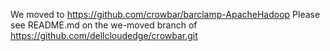 We moved to https://github.com/crowbar/barclamp-ApacheHadoop
Please see README.md on the we-moved branch of https://github.com/dellcloudedge/crowbar.git